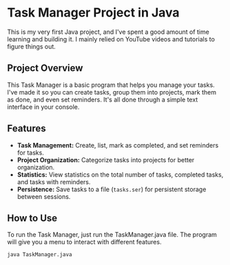 # Task Manager Project in Java

This is my very first Java project, and I've spent a good amount of time learning and building it. I mainly relied on YouTube videos and tutorials to figure things out.

## Project Overview

This Task Manager is a basic program that helps you manage your tasks. I've made it so you can create tasks, group them into projects, mark them as done, and even set reminders. It's all done through a simple text interface in your console.

## Features

- **Task Management:** Create, list, mark as completed, and set reminders for tasks.
- **Project Organization:** Categorize tasks into projects for better organization.
- **Statistics:** View statistics on the total number of tasks, completed tasks, and tasks with reminders.
- **Persistence:** Save tasks to a file (`tasks.ser`) for persistent storage between sessions.

## How to Use

To run the Task Manager, just run the TaskManager.java file. The program will give you a menu to interact with different features.

```bash
java TaskManager.java
